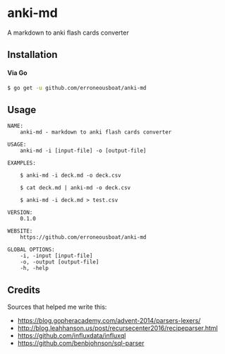 anki-md 
=======

A markdown to anki flash cards converter

Installation
------------

#### Via Go

```bash
$ go get -u github.com/erroneousboat/anki-md
```

Usage
-----

```
NAME:
    anki-md - markdown to anki flash cards converter

USAGE:
    anki-md -i [input-file] -o [output-file]

EXAMPLES:

    $ anki-md -i deck.md -o deck.csv

    $ cat deck.md | anki-md -o deck.csv

    $ anki-md -i deck.md > test.csv
    
VERSION:
    0.1.0

WEBSITE:
    https://github.com/erroneousboat/anki-md

GLOBAL OPTIONS:
    -i, -input [input-file]
    -o, -output [output-file]
    -h, -help
```

Credits
-------

Sources that helped me write this:

- https://blog.gopheracademy.com/advent-2014/parsers-lexers/
- http://blog.leahhanson.us/post/recursecenter2016/recipeparser.html
- https://github.com/influxdata/influxql
- https://github.com/benbjohnson/sql-parser
